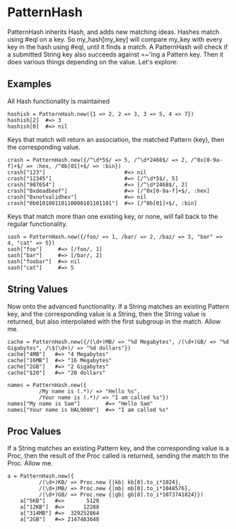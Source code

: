 PatternHash
===========

PatternHash inherits Hash, and adds new matching ideas. Hashes match using #eql
on a key. So my_hash[my_key] will compare my_key with every key in the hash
using #eql, until it finds a match. A PatternHash will check if a submitted
String key also succeeds against =~'ing a Pattern key. Then it does various
things depending on the value. Let's explore:

Examples
--------

All Hash functionality is maintained

<pre><code>hashish = PatternHash.new({1 => 2, 2 => 3, 3 => 5, 4 => 7})
hashish[2]  #=> 3
hashish[0]  #=> nil</code></pre>

Keys that match will return an association, the matched Pattern (key), then the
corresponding value.

<pre><code>crash = PatternHash.new({/^\d*5$/ => 5, /^\d*2468$/ => 2, /^0x[0-9a-f]+$/ => :hex, /^0b[01]+$/ => :bin})
crash["123"]                         #=> nil
crash["12345"]                       #=> [/^\d*5$/, 5]
crash["987654"]                      #=> [/^\d*2468$/, 2]
crash["0xdeadbeef"]                  #=> [/^0x[0-9a-f]+$/, :hex]
crash["0xnotvalidhex"]               #=> nil
crash["0b010100110110000101101101"]  #=> [/^0b[01]+$/, :bin]</code></pre>

Keys that match more than one existing key, or none, will fall back to the
regular functionality.

<pre><code>sash = PatternHash.new({/foo/ => 1, /bar/ => 2, /baz/ => 3, "bar" => 4, "cat" => 5})
sash["foo"]     #=> [/foo/, 1]
sash["bar"]     #=> [/bar/, 2]
sash["foobar"]  #=> nil
sash["cat"]     #=> 5</code></pre>

String Values
-------------

Now onto the advanced functionality. If a String matches an existing Pattern
key, and the corresponding value is a String, then the String value is
returned, but also interpolated with the first subgroup in the match. Allow me.

<pre><code>cache = PatternHash.new({/(\d+)MB/ => "%d Megabytes", /(\d+)GB/ => "%d Gigabytes", /\$(\d+)/ => "%d dollars"})
cache["4MB"]   #=> "4 Megabytes"
cache["16MB"]  #=> "16 Megabytes"
cache["2GB"]   #=> "2 Gigabytes"
cache["$20"]   #=> "20 dollars"

names = PatternHash.new({
          /My name is (.*)/ => "Hello %s",
          /Your name is (.*)/ => "I am called %s"})
names["My name is Sam"]        #=> "Hello Sam"
names["Your name is HAL9000"]  #=> "I am called %s"</code></pre>

Proc Values
-----------

If a String matches an existing Pattern key, and the corresponding value is a
Proc, then the result of the Proc called is returned, sending the match to the
Proc. Allow me.

<pre><code>a = PatternHash.new({
          /(\d+)KB/ => Proc.new {|kb| kb[0].to_i*1024},
          /(\d+)MB/ => Proc.new {|mb| mb[0].to_i*1048576},
          /(\d+)GB/ => Proc.new {|gb| gb[0].to_i*1073741824}})
    a["5KB"]   #=>       5120
    a["12KB"]  #=>      12288
    a["314MB"] #=>  329252864
    a["2GB"]   #=> 2147483648</code></pre>